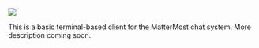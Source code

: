 ![](http://gdritter.com/imgs/matterhorn-with-name.png)

This is a basic terminal-based client for the MatterMost chat system.
More description coming soon.
